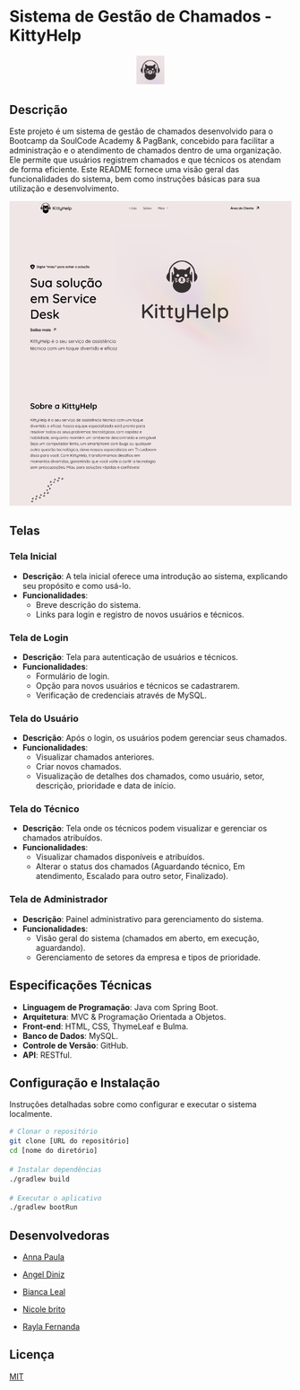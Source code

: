 # Sistema de Gestão de Chamados - KittyHelp

<div align="center">
    <img src="src/main/resources/static/imagens/icone_fundo-bege.png" alt="Imagem da Tela Inicial" width="10%">
</div>


## Descrição

Este projeto é um sistema de gestão de chamados desenvolvido para o Bootcamp da SoulCode Academy & PagBank, concebido para facilitar a administração e o atendimento de chamados dentro de uma organização. Ele permite que usuários registrem chamados e que técnicos os atendam de forma eficiente. Este README fornece uma visão geral das funcionalidades do sistema, bem como instruções básicas para sua utilização e desenvolvimento.

![Imagem da Tela Inicial](src/main/resources/static/imagens/home.png)


## Telas

### Tela Inicial

- **Descrição**: A tela inicial oferece uma introdução ao sistema, explicando seu propósito e como usá-lo.
- **Funcionalidades**:
    - Breve descrição do sistema.
    - Links para login e registro de novos usuários e técnicos.

### Tela de Login

- **Descrição**: Tela para autenticação de usuários e técnicos.
- **Funcionalidades**:
    - Formulário de login.
    - Opção para novos usuários e técnicos se cadastrarem.
    - Verificação de credenciais através de MySQL.

### Tela do Usuário

- **Descrição**: Após o login, os usuários podem gerenciar seus chamados.
- **Funcionalidades**:
    - Visualizar chamados anteriores.
    - Criar novos chamados.
    - Visualização de detalhes dos chamados, como usuário, setor, descrição, prioridade e data de início.

### Tela do Técnico

- **Descrição**: Tela onde os técnicos podem visualizar e gerenciar os chamados atribuídos.
- **Funcionalidades**:
    - Visualizar chamados disponíveis e atribuídos.
    - Alterar o status dos chamados (Aguardando técnico, Em atendimento, Escalado para outro setor, Finalizado).

### Tela de Administrador

- **Descrição**: Painel administrativo para gerenciamento do sistema.
- **Funcionalidades**:
    - Visão geral do sistema (chamados em aberto, em execução, aguardando).
    - Gerenciamento de setores da empresa e tipos de prioridade.

## Especificações Técnicas

- **Linguagem de Programação**: Java com Spring Boot.
- **Arquitetura**: MVC & Programação Orientada a Objetos.
- **Front-end**: HTML, CSS, ThymeLeaf e Bulma.
- **Banco de Dados**: MySQL.
- **Controle de Versão**: GitHub.
- **API**: RESTful.

## Configuração e Instalação

Instruções detalhadas sobre como configurar e executar o sistema localmente.

```bash
# Clonar o repositório
git clone [URL do repositório]
cd [nome do diretório]

# Instalar dependências
./gradlew build

# Executar o aplicativo
./gradlew bootRun

```
## Desenvolvedoras

- [Anna Paula](https://www.linkedin.com/in/annapaula-marques/)

- [Angel Diniz](https://www.linkedin.com/in/angel-d-9764a1127/)

- [Bianca Leal](https://www.linkedin.com/in/bianca-leall/)

- [Nicole brito](https://www.linkedin.com/in/nicolebrito/)

- [Rayla Fernanda](https://www.linkedin.com/in/rayla-fernanda-405153215/)


## Licença

[MIT](https://choosealicense.com/licenses/mit/)
